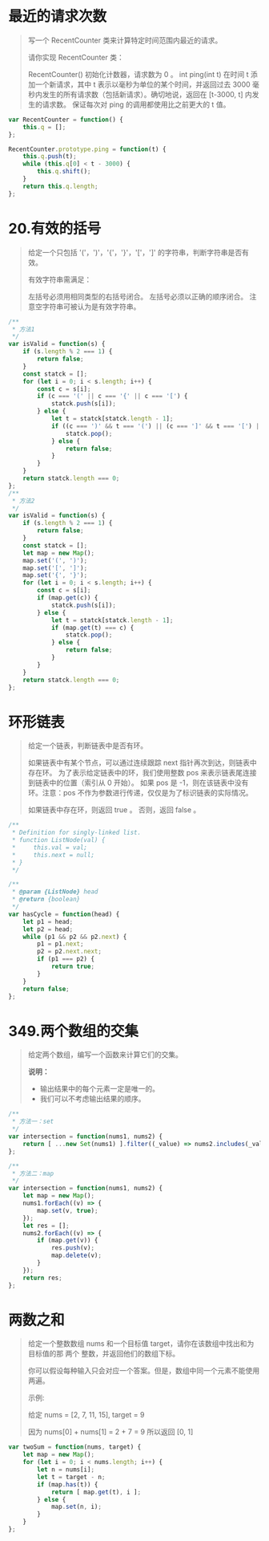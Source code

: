 #  最近的请求次数

> 	写一个 RecentCounter 类来计算特定时间范围内最近的请求。
>
> 请你实现 RecentCounter 类：
>
> RecentCounter() 初始化计数器，请求数为 0 。
> int ping(int t) 在时间 t 添加一个新请求，其中 t 表示以毫秒为单位的某个时间，并返回过去 3000 毫秒内发生的所有请求数（包括新请求）。确切地说，返回在 [t-3000, t] 内发生的请求数。
> 保证每次对 ping 的调用都使用比之前更大的 t 值。

~~~javascript
var RecentCounter = function() {
	this.q = [];
};

RecentCounter.prototype.ping = function(t) {
	this.q.push(t);
	while (this.q[0] < t - 3000) {
		this.q.shift();
	}
	return this.q.length;
};
~~~

#  20.有效的括号

> 给定一个只包括 '('，')'，'{'，'}'，'['，']' 的字符串，判断字符串是否有效。
>
> 有效字符串需满足：
>
> 左括号必须用相同类型的右括号闭合。
> 左括号必须以正确的顺序闭合。
> 注意空字符串可被认为是有效字符串。

~~~javascript
/**
 * 方法1
 */
var isValid = function(s) {
	if (s.length % 2 === 1) {
		return false;
	}
	const statck = [];
	for (let i = 0; i < s.length; i++) {
		const c = s[i];
		if (c === '(' || c === '{' || c === '[') {
			statck.push(s[i]);
		} else {
			let t = statck[statck.length - 1];
			if ((c === ')' && t === '(') || (c === ']' && t === '[') || (c === '}' && t === '{')) {
				statck.pop();
			} else {
				return false;
			}
		}
	}
	return statck.length === 0;
};
/**
 * 方法2
 */
var isValid = function(s) {
	if (s.length % 2 === 1) {
		return false;
	}
	const statck = [];
	let map = new Map();
	map.set('(', ')');
	map.set('[', ']');
	map.set('{', '}');
	for (let i = 0; i < s.length; i++) {
		const c = s[i];
		if (map.get(c)) {
			statck.push(s[i]);
		} else {
			let t = statck[statck.length - 1];
			if (map.get(t) === c) {
				statck.pop();
			} else {
				return false;
			}
		}
	}
	return statck.length === 0;
};


~~~

#  环形链表

> 给定一个链表，判断链表中是否有环。
>
> 如果链表中有某个节点，可以通过连续跟踪 next 指针再次到达，则链表中存在环。 为了表示给定链表中的环，我们使用整数 pos 来表示链表尾连接到链表中的位置（索引从 0 开始）。 如果 pos 是 -1，则在该链表中没有环。注意：pos 不作为参数进行传递，仅仅是为了标识链表的实际情况。
>
> 如果链表中存在环，则返回 true 。 否则，返回 false 。

~~~javascript
/**
 * Definition for singly-linked list.
 * function ListNode(val) {
 *     this.val = val;
 *     this.next = null;
 * }
 */

/**
 * @param {ListNode} head
 * @return {boolean}
 */
var hasCycle = function(head) {
	let p1 = head;
	let p2 = head;
	while (p1 && p2 && p2.next) {
		p1 = p1.next;
		p2 = p2.next.next;
		if (p1 === p2) {
			return true;
		}
	}
	return false;
};
~~~

#  349.两个数组的交集

> 给定两个数组，编写一个函数来计算它们的交集。
>
> **说明：**
>
> - 输出结果中的每个元素一定是唯一的。
> - 我们可以不考虑输出结果的顺序。

~~~javascript
/**
 * 方法一：set
 */
var intersection = function(nums1, nums2) {
	return [ ...new Set(nums1) ].filter((_value) => nums2.includes(_value));
};

/**
 * 方法二：map
 */
var intersection = function(nums1, nums2) {
	let map = new Map();
	nums1.forEach((v) => {
		map.set(v, true);
	});
	let res = [];
	nums2.forEach((v) => {
		if (map.get(v)) {
			res.push(v);
			map.delete(v);
		}
	});
	return res;
};
~~~

# 两数之和

> 给定一个整数数组 nums 和一个目标值 target，请你在该数组中找出和为目标值的那 两个 整数，并返回他们的数组下标。
>
> 你可以假设每种输入只会对应一个答案。但是，数组中同一个元素不能使用两遍。
>
> 示例:
>
> 给定 nums = [2, 7, 11, 15], target = 9
>
> 因为 nums[0] + nums[1] = 2 + 7 = 9
> 所以返回 [0, 1]

~~~~javascript
var twoSum = function(nums, target) {
	let map = new Map();
	for (let i = 0; i < nums.length; i++) {
		let n = nums[i];
		let t = target - n;
		if (map.has(t)) {
			return [ map.get(t), i ];
		} else {
			map.set(n, i);
		}
	}
};
~~~~

